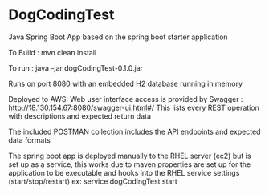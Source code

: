 # DogCodingTest


Java Spring Boot App based on the spring boot starter application

To Build :
mvn clean install

To run :
java -jar dogCodingTest-0.1.0.jar

Runs on port 8080 with an embedded H2 database running in memory

Deployed to AWS:
Web user interface access is provided by Swagger : http://18.130.154.67:8080/swagger-ui.html#/
This lists every REST operation with descriptions and expected return data

The included POSTMAN collection includes the API endpoints and expected data formats

The spring boot app is deployed manually to the RHEL server (ec2) but is set up as a service, this works due to maven properties are set up for the application to be executable and hooks into the RHEL service settings (start/stop/restart)
ex: service dogCodingTest start


